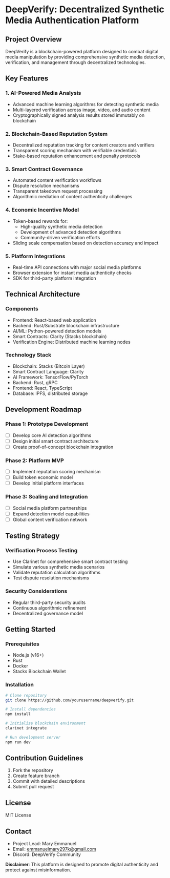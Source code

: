 # DeepVerify: Decentralized Synthetic Media Authentication Platform

## Project Overview

DeepVerify is a blockchain-powered platform designed to combat digital media manipulation by providing comprehensive synthetic media detection, verification, and management through decentralized technologies.

## Key Features

### 1. AI-Powered Media Analysis
- Advanced machine learning algorithms for detecting synthetic media
- Multi-layered verification across image, video, and audio content
- Cryptographically signed analysis results stored immutably on blockchain

### 2. Blockchain-Based Reputation System
- Decentralized reputation tracking for content creators and verifiers
- Transparent scoring mechanism with verifiable credentials
- Stake-based reputation enhancement and penalty protocols

### 3. Smart Contract Governance
- Automated content verification workflows
- Dispute resolution mechanisms
- Transparent takedown request processing
- Algorithmic mediation of content authenticity challenges

### 4. Economic Incentive Model
- Token-based rewards for:
    - High-quality synthetic media detection
    - Development of advanced detection algorithms
    - Community-driven verification efforts
- Sliding scale compensation based on detection accuracy and impact

### 5. Platform Integrations
- Real-time API connections with major social media platforms
- Browser extension for instant media authenticity checks
- SDK for third-party platform integration

## Technical Architecture

### Components
- Frontend: React-based web application
- Backend: Rust/Substrate blockchain infrastructure
- AI/ML: Python-powered detection models
- Smart Contracts: Clarity (Stacks blockchain)
- Verification Engine: Distributed machine learning nodes

### Technology Stack
- Blockchain: Stacks (Bitcoin Layer)
- Smart Contract Language: Clarity
- AI Framework: TensorFlow/PyTorch
- Backend: Rust, gRPC
- Frontend: React, TypeScript
- Database: IPFS, distributed storage

## Development Roadmap

### Phase 1: Prototype Development
- [ ] Develop core AI detection algorithms
- [ ] Design initial smart contract architecture
- [ ] Create proof-of-concept blockchain integration

### Phase 2: Platform MVP
- [ ] Implement reputation scoring mechanism
- [ ] Build token economic model
- [ ] Develop initial platform interfaces

### Phase 3: Scaling and Integration
- [ ] Social media platform partnerships
- [ ] Expand detection model capabilities
- [ ] Global content verification network

## Testing Strategy

### Verification Process Testing
- Use Clarinet for comprehensive smart contract testing
- Simulate various synthetic media scenarios
- Validate reputation calculation algorithms
- Test dispute resolution mechanisms

### Security Considerations
- Regular third-party security audits
- Continuous algorithmic refinement
- Decentralized governance model

## Getting Started

### Prerequisites
- Node.js (v16+)
- Rust
- Docker
- Stacks Blockchain Wallet

### Installation
```bash
# Clone repository
git clone https://github.com/yourusername/deepverify.git

# Install dependencies
npm install

# Initialize blockchain environment
clarinet integrate

# Run development server
npm run dev
```

## Contribution Guidelines
1. Fork the repository
2. Create feature branch
3. Commit with detailed descriptions
4. Submit pull request

## License
MIT License

## Contact
- Project Lead: Mary Emmanuel
- Email: emmanuelmary297k@gmail.com
- Discord: DeepVerify Community

**Disclaimer**: This platform is designed to promote digital authenticity and protect against misinformation.
